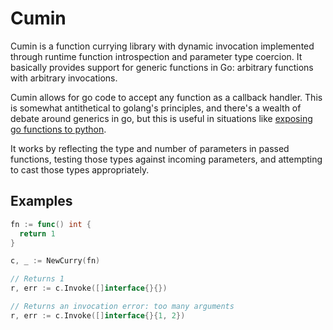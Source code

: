# Cumin

Cumin is a function currying library with dynamic invocation implemented through runtime function introspection and parameter type coercion. It basically provides support for generic functions in Go: arbitrary functions with arbitrary invocations. 

Cumin allows for go code to accept any function as a callback handler. This is somewhat antithetical to golang's principles, and there's a wealth of debate around generics in go, but this is useful in situations like [exposing go functions to python](https://github.com/damouse/glusnek).

It works by reflecting the type and number of parameters in passed functions, testing those types against incoming parameters, and attempting to cast those types appropriately. 

## Examples

```go
fn := func() int {
  return 1
}

c, _ := NewCurry(fn)

// Returns 1
r, err := c.Invoke([]interface{}{})

// Returns an invocation error: too many arguments
r, err := c.Invoke([]interface{}{1, 2})
```
